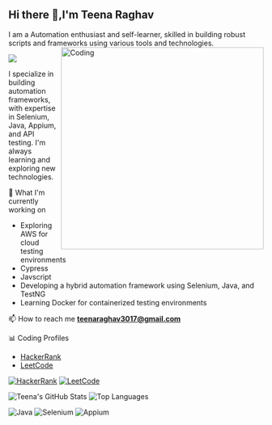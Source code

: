 ## Hi there 👋,I'm Teena Raghav
I am a Automation enthusiast and self-learner, skilled in building robust scripts and frameworks using various tools and technologies.
<img align="right" alt="Coding" width="400" src="https://mir-s3-cdn-cf.behance.net/project_modules/disp/601014116770475.6068beff4640a.gif"/>
<p align="left"> <img src="https://komarev.com/ghpvc/?username=TeenaRaghav&label=Profile%20views&color=0e75b6&style=flat" /> </p>
I specialize in building automation frameworks, with expertise in Selenium, Java, Appium, and API testing.
I'm always learning and exploring new technologies.

 🔭 What I'm currently working on
- Exploring AWS for cloud testing environments
- Cypress
- Javscript
- Developing a hybrid automation framework using Selenium, Java, and TestNG
- Learning Docker for containerized testing environments



📫 How to reach me **teenaraghav3017@gmail.com**


📊 Coding Profiles
- [HackerRank](https://www.hackerrank.com/@teenaraghav3017)
- [LeetCode](https://leetcode.com/Teena_raghav)

[![HackerRank](https://img.shields.io/badge/-HackerRank-2EC866?style=for-the-badge&logo=HackerRank&logoColor=white)](https://www.hackerrank.com/@teenaraghav3017)
[![LeetCode](https://img.shields.io/badge/-LeetCode-FFA116?style=for-the-badge&logo=LeetCode&logoColor=black)](https://leetcode.com/Teena_raghav)


![Teena's GitHub Stats](https://github-readme-stats.vercel.app/api?username=TeenaRaghav&show_icons=true&theme=radical)
![Top Languages](https://github-readme-stats.vercel.app/api/top-langs/?username=TeenaRaghav&layout=compact)

![Java](https://img.shields.io/badge/Java-ED8B00?style=for-the-badge&logo=java&logoColor=white)
![Selenium](https://img.shields.io/badge/Selenium-43B02A?style=for-the-badge&logo=selenium&logoColor=white)
![Appium](https://img.shields.io/badge/Appium-33b2e5?style=for-the-badge&logo=appium&logoColor=white)
